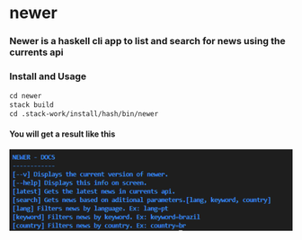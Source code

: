 # newer

### Newer is a haskell cli app to list and search for news using the currents api

<h3>Install and Usage</h3>

```
cd newer 
stack build
cd .stack-work/install/hash/bin/newer
```

<h4>You will get a result like this</h4>
<img src="images/docs.png">
